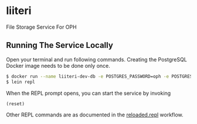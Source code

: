 # liiteri

File Storage Service For OPH

## Running The Service Locally

Open your terminal and run following commands. Creating the PostgreSQL Docker image needs to be done only once.

```bash
$ docker run --name liiteri-dev-db -e POSTGRES_PASSWORD=oph -e POSTGRES_USER=oph -e POSTGRES_DB=liiteri -p 5434:5432 -d postgres:9.5
$ lein repl
```

When the REPL prompt opens, you can start the service by invoking

```clojure
(reset)
```

Other REPL commands are as documented in the [reloaded.repl](https://github.com/weavejester/reloaded.repl) workflow.
